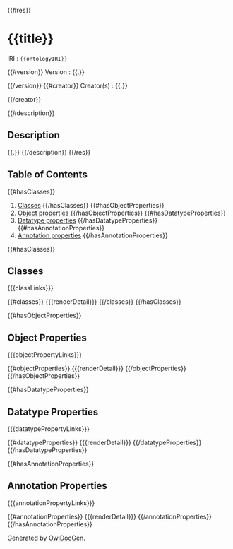 {{#res}}
# {{title}}

IRI
: `{{ontologyIRI}}`

{{#version}}
Version
: {{.}}

{{/version}}
{{#creator}}
Creator(s)
: {{.}}

{{/creator}}

{{#description}}
## Description
{{.}}
{{/description}}
{{/res}}

## Table of Contents
{{#hasClasses}}
1. [Classes](#classes)
{{/hasClasses}}
{{#hasObjectProperties}}
1. [Object properties](#object-properties)
{{/hasObjectProperties}}
{{#hasDatatypeProperties}}
1. [Datatype properties](#datatype-properties)
{{/hasDatatypeProperties}}
{{#hasAnnotationProperties}}
1. [Annotation properties](#annotation-properties)
{{/hasAnnotationProperties}}

{{#hasClasses}}
## Classes
{{{classLinks}}}

{{#classes}}
{{{renderDetail}}}
{{/classes}}
{{/hasClasses}}

{{#hasObjectProperties}}
## Object Properties
{{{objectPropertyLinks}}}

{{#objectProperties}}
{{{renderDetail}}}
{{/objectProperties}}
{{/hasObjectProperties}}

{{#hasDatatypeProperties}}
## Datatype Properties
{{{datatypePropertyLinks}}}

{{#datatypeProperties}}
{{{renderDetail}}}
{{/datatypeProperties}}
{{/hasDatatypeProperties}}

{{#hasAnnotationProperties}}
## Annotation Properties
{{{annotationPropertyLinks}}}

{{#annotationProperties}}
{{{renderDetail}}}
{{/annotationProperties}}
{{/hasAnnotationProperties}}

Generated by [OwlDocGen](https://github.com/radkovo/OwlDocGen).
